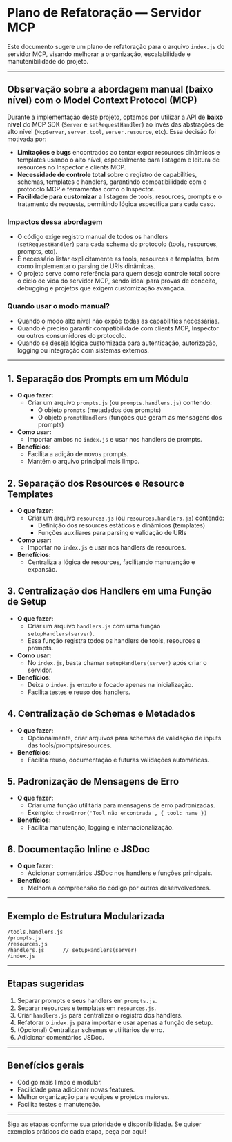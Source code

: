 # Plano de Refatoração — Servidor MCP

Este documento sugere um plano de refatoração para o arquivo `index.js` do servidor MCP, visando melhorar a organização, escalabilidade e manutenibilidade do projeto.

---

## Observação sobre a abordagem manual (baixo nível) com o Model Context Protocol (MCP)

Durante a implementação deste projeto, optamos por utilizar a API de **baixo nível** do MCP SDK (`Server` e `setRequestHandler`) ao invés das abstrações de alto nível (`McpServer`, `server.tool`, `server.resource`, etc). Essa decisão foi motivada por:

- **Limitações e bugs** encontrados ao tentar expor resources dinâmicos e templates usando o alto nível, especialmente para listagem e leitura de resources no Inspector e clients MCP.
- **Necessidade de controle total** sobre o registro de capabilities, schemas, templates e handlers, garantindo compatibilidade com o protocolo MCP e ferramentas como o Inspector.
- **Facilidade para customizar** a listagem de tools, resources, prompts e o tratamento de requests, permitindo lógica específica para cada caso.

### Impactos dessa abordagem

- O código exige registro manual de todos os handlers (`setRequestHandler`) para cada schema do protocolo (tools, resources, prompts, etc).
- É necessário listar explicitamente as tools, resources e templates, bem como implementar o parsing de URIs dinâmicas.
- O projeto serve como referência para quem deseja controle total sobre o ciclo de vida do servidor MCP, sendo ideal para provas de conceito, debugging e projetos que exigem customização avançada.

### Quando usar o modo manual?
- Quando o modo alto nível não expõe todas as capabilities necessárias.
- Quando é preciso garantir compatibilidade com clients MCP, Inspector ou outros consumidores do protocolo.
- Quando se deseja lógica customizada para autenticação, autorização, logging ou integração com sistemas externos.

---

## 1. Separação dos Prompts em um Módulo

- **O que fazer:**
  - Criar um arquivo `prompts.js` (ou `prompts.handlers.js`) contendo:
    - O objeto `prompts` (metadados dos prompts)
    - O objeto `promptHandlers` (funções que geram as mensagens dos prompts)
- **Como usar:**
  - Importar ambos no `index.js` e usar nos handlers de prompts.
- **Benefícios:**
  - Facilita a adição de novos prompts.
  - Mantém o arquivo principal mais limpo.

## 2. Separação dos Resources e Resource Templates

- **O que fazer:**
  - Criar um arquivo `resources.js` (ou `resources.handlers.js`) contendo:
    - Definição dos resources estáticos e dinâmicos (templates)
    - Funções auxiliares para parsing e validação de URIs
- **Como usar:**
  - Importar no `index.js` e usar nos handlers de resources.
- **Benefícios:**
  - Centraliza a lógica de resources, facilitando manutenção e expansão.

## 3. Centralização dos Handlers em uma Função de Setup

- **O que fazer:**
  - Criar um arquivo `handlers.js` com uma função `setupHandlers(server)`.
  - Essa função registra todos os handlers de tools, resources e prompts.
- **Como usar:**
  - No `index.js`, basta chamar `setupHandlers(server)` após criar o servidor.
- **Benefícios:**
  - Deixa o `index.js` enxuto e focado apenas na inicialização.
  - Facilita testes e reuso dos handlers.

## 4. Centralização de Schemas e Metadados

- **O que fazer:**
  - Opcionalmente, criar arquivos para schemas de validação de inputs das tools/prompts/resources.
- **Benefícios:**
  - Facilita reuso, documentação e futuras validações automáticas.

## 5. Padronização de Mensagens de Erro

- **O que fazer:**
  - Criar uma função utilitária para mensagens de erro padronizadas.
  - Exemplo: `throwError('Tool não encontrada', { tool: name })`
- **Benefícios:**
  - Facilita manutenção, logging e internacionalização.

## 6. Documentação Inline e JSDoc

- **O que fazer:**
  - Adicionar comentários JSDoc nos handlers e funções principais.
- **Benefícios:**
  - Melhora a compreensão do código por outros desenvolvedores.

---

## Exemplo de Estrutura Modularizada

```
/tools.handlers.js
/prompts.js
/resources.js
/handlers.js      // setupHandlers(server)
/index.js
```

---

## Etapas sugeridas

1. Separar prompts e seus handlers em `prompts.js`.
2. Separar resources e templates em `resources.js`.
3. Criar `handlers.js` para centralizar o registro dos handlers.
4. Refatorar o `index.js` para importar e usar apenas a função de setup.
5. (Opcional) Centralizar schemas e utilitários de erro.
6. Adicionar comentários JSDoc.

---

## Benefícios gerais
- Código mais limpo e modular.
- Facilidade para adicionar novas features.
- Melhor organização para equipes e projetos maiores.
- Facilita testes e manutenção.

---

Siga as etapas conforme sua prioridade e disponibilidade. Se quiser exemplos práticos de cada etapa, peça por aqui! 